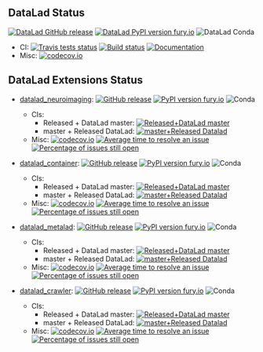 ## DataLad Status

 [![DataLad GitHub release](https://img.shields.io/github/release/datalad/datalad.svg)](https://GitHub.com/datalad/datalad/releases/)
 [![DataLad PyPI version fury.io](https://badge.fury.io/py/datalad.svg)](https://pypi.python.org/pypi/datalad/)
 ![DataLad Conda](https://anaconda.org/conda-forge/datalad/badges/version.svg)
 - CI:
   [![Travis tests status](https://secure.travis-ci.org/datalad/datalad.png?branch=master)](https://travis-ci.org/datalad/datalad)
   [![Build status](https://ci.appveyor.com/api/projects/status/github/datalad/datalad?branch=master&svg=true)](https://ci.appveyor.com/project/mih/datalad/branch/master)
   [![Documentation](https://readthedocs.org/projects/datalad/badge/?version=latest)](http://datalad.rtfd.org)
 - Misc:
   [![codecov.io](https://codecov.io/github/datalad/datalad/coverage.svg?branch=master)](https://codecov.io/github/datalad/datalad?branch=master)

## DataLad Extensions Status

- [datalad_neuroimaging](https://github.com/datalad/datalad_neuroimaging):    [![GitHub release](https://img.shields.io/github/release/datalad/datalad-neuroimaging.svg)](https://GitHub.com/datalad/datalad-neuroimaging/releases/)
   [![PyPI version fury.io](https://badge.fury.io/py/datalad_neuroimaging.svg)](https://pypi.python.org/pypi/datalad_neuroimaging/)
   ![Conda](https://anaconda.org/conda-forge/datalad-neuroimaging/badges/version.svg)
  - CIs:
    - Released + DataLad master:    [![Released+DataLad master](https://github.com/datalad/datalad-extensions/workflows/test-datalad_neuroimaging/badge.svg)](https://github.com/datalad/datalad-extensions/actions?query=workflow%3Atest-datalad_neuroimaging)
    - master + Released DataLad: [![master+Released Datalad](https://secure.travis-ci.org/datalad/datalad-neuroimaging.png?branch=master)](https://travis-ci.org/datalad/datalad-neuroimaging)
  - Misc: [![codecov.io](https://codecov.io/github/datalad/datalad-neuroimaging/coverage.svg?branch=master)](https://codecov.io/github/datalad/datalad-neuroimaging?branch=master)
   [![Average time to resolve an issue](http://isitmaintained.com/badge/resolution/datalad/datalad-neuroimaging.svg)](http://isitmaintained.com/project/datalad/datalad-neuroimaging "Average time to resolve an issue")
   [![Percentage of issues still open](http://isitmaintained.com/badge/open/datalad/datalad-neuroimaging.svg)](http://isitmaintained.com/project/datalad/datalad-neuroimaging "Percentage of issues still open")

- [datalad_container](https://github.com/datalad/datalad_container):    [![GitHub release](https://img.shields.io/github/release/datalad/datalad-container.svg)](https://GitHub.com/datalad/datalad-container/releases/)
   [![PyPI version fury.io](https://badge.fury.io/py/datalad_container.svg)](https://pypi.python.org/pypi/datalad_container/)
   ![Conda](https://anaconda.org/conda-forge/datalad-container/badges/version.svg)
  - CIs:
    - Released + DataLad master:    [![Released+DataLad master](https://github.com/datalad/datalad-extensions/workflows/test-datalad_container/badge.svg)](https://github.com/datalad/datalad-extensions/actions?query=workflow%3Atest-datalad_container)
    - master + Released DataLad: [![master+Released Datalad](https://secure.travis-ci.org/datalad/datalad-container.png?branch=master)](https://travis-ci.org/datalad/datalad-container)
  - Misc: [![codecov.io](https://codecov.io/github/datalad/datalad-container/coverage.svg?branch=master)](https://codecov.io/github/datalad/datalad-container?branch=master)
   [![Average time to resolve an issue](http://isitmaintained.com/badge/resolution/datalad/datalad-container.svg)](http://isitmaintained.com/project/datalad/datalad-container "Average time to resolve an issue")
   [![Percentage of issues still open](http://isitmaintained.com/badge/open/datalad/datalad-container.svg)](http://isitmaintained.com/project/datalad/datalad-container "Percentage of issues still open")

- [datalad_metalad](https://github.com/datalad/datalad_metalad):    [![GitHub release](https://img.shields.io/github/release/datalad/datalad-metalad.svg)](https://GitHub.com/datalad/datalad-metalad/releases/)
   [![PyPI version fury.io](https://badge.fury.io/py/datalad-metalad.svg)](https://pypi.python.org/pypi/datalad-metalad/)
   ![Conda](https://anaconda.org/conda-forge/datalad-metalad/badges/version.svg)
  - CIs:
    - Released + DataLad master:    [![Released+DataLad master](https://github.com/datalad/datalad-extensions/workflows/test-datalad_metalad/badge.svg)](https://github.com/datalad/datalad-extensions/actions?query=workflow%3Atest-datalad_metalad)
    - master + Released DataLad: [![master+Released Datalad](https://secure.travis-ci.org/datalad/datalad-metalad.png?branch=master)](https://travis-ci.org/datalad/datalad-metalad)
  - Misc: [![codecov.io](https://codecov.io/github/datalad/datalad-metalad/coverage.svg?branch=master)](https://codecov.io/github/datalad/datalad-metalad?branch=master)
   [![Average time to resolve an issue](http://isitmaintained.com/badge/resolution/datalad/datalad-metalad.svg)](http://isitmaintained.com/project/datalad/datalad-metalad "Average time to resolve an issue")
   [![Percentage of issues still open](http://isitmaintained.com/badge/open/datalad/datalad-metalad.svg)](http://isitmaintained.com/project/datalad/datalad-metalad "Percentage of issues still open")

- [datalad_crawler](https://github.com/datalad/datalad_crawler):    [![GitHub release](https://img.shields.io/github/release/datalad/datalad-crawler.svg)](https://GitHub.com/datalad/datalad-crawler/releases/)
   [![PyPI version fury.io](https://badge.fury.io/py/datalad_crawler.svg)](https://pypi.python.org/pypi/datalad_crawler/)
   ![Conda](https://anaconda.org/conda-forge/datalad-crawler/badges/version.svg)
  - CIs:
    - Released + DataLad master:    [![Released+DataLad master](https://github.com/datalad/datalad-extensions/workflows/test-datalad_crawler/badge.svg)](https://github.com/datalad/datalad-extensions/actions?query=workflow%3Atest-datalad_crawler)
    - master + Released DataLad: [![master+Released Datalad](https://secure.travis-ci.org/datalad/datalad-crawler.png?branch=master)](https://travis-ci.org/datalad/datalad-crawler)
  - Misc: [![codecov.io](https://codecov.io/github/datalad/datalad-crawler/coverage.svg?branch=master)](https://codecov.io/github/datalad/datalad-crawler?branch=master)
   [![Average time to resolve an issue](http://isitmaintained.com/badge/resolution/datalad/datalad-crawler.svg)](http://isitmaintained.com/project/datalad/datalad-crawler "Average time to resolve an issue")
   [![Percentage of issues still open](http://isitmaintained.com/badge/open/datalad/datalad-crawler.svg)](http://isitmaintained.com/project/datalad/datalad-crawler "Percentage of issues still open")

